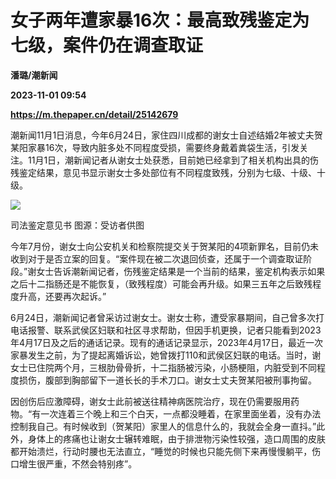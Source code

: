 # 女子两年遭家暴16次：最高致残鉴定为七级，案件仍在调查取证
**潘璐/潮新闻**

**2023-11-01 09:54**

**https://m.thepaper.cn/detail/25142679**

潮新闻11月1日消息，今年6月24日，家住四川成都的谢女士自述结婚2年被丈夫贺某阳家暴16次，导致内脏多处不同程度受损，需要终身戴着粪袋生活，引发关注。11月1日，潮新闻记者从谢女士处获悉，目前她已经拿到了相关机构出具的伤残鉴定结果，意见书显示谢女士多处部位有不同程度致残，分别为七级、十级、十级。

![](https://imagecloud.thepaper.cn/thepaper/image/276/517/239.jpg)

司法鉴定意见书 图源：受访者供图

今年7月份，谢女士向公安机关和检察院提交关于贺某阳的4项新罪名，目前仍未收到对于是否立案的回复。“案件现在被二次退回侦查，还属于一个调查取证阶段。”谢女士告诉潮新闻记者，伤残鉴定结果是一个当前的结果，鉴定机构表示如果之后十二指肠还是不能恢复，（致残程度）可能会再升级。如果三五年之后致残程度升高，还要再次起诉。”

6月24日，潮新闻记者曾采访过谢女士。谢女士称，遭受家暴期间，自己曾多次打电话报警、联系武侯区妇联和社区寻求帮助，但因手机更换，记者只能看到2023年4月17日及之后的通话记录。现有的通话记录显示，2023年4月17日，最近一次家暴发生之前，为了提起离婚诉讼，她曾拨打110和武侯区妇联的电话。当时，谢女士已住院两个月，三根肋骨骨折，十二指肠被污染，小肠梗阻，内脏受到不同程度损伤，腹部到胸部留下一道长长的手术刀口。谢女士丈夫贺某阳被刑事拘留。

因创伤后应激障碍，谢女士此前被送往精神病医院治疗，现在仍需要服用药物。“有一次连着三个晚上和三个白天，一点都没睡着，在家里面坐着，没有办法控制我自己。有时候收到（贺某阳）家里人的信息什么的，我就会全身一直抖。”此外，身体上的疼痛也让谢女士辗转难眠，由于排泄物污染性较强，造口周围的皮肤都开始溃烂，行动时腰也无法直立，“睡觉的时候也只能先侧下来再慢慢躺平，伤口增生很严重，不然会特别疼”。